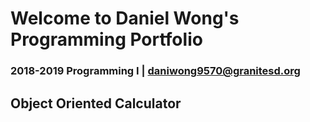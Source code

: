 # Welcome to Daniel Wong's Programming Portfolio
### 2018-2019 Programming I | daniwong9570@granitesd.org

## Object Oriented Calculator
